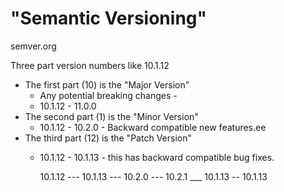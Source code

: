 # "Semantic Versioning"

semver.org

Three part version numbers like 10.1.12

- The first part (10) is the "Major Version"
  - Any potential breaking changes -
  - 10.1.12 - 11.0.0
- The second part (1) is the "Minor Version"
  - 10.1.12 - 10.2.0 - Backward compatible new features.ee
- The third part (12) is the "Patch Version"
  - 10.1.12 - 10.1.13 - this has backward compatible bug fixes.

    10.1.12 --- 10.1.13 --- 10.2.0 --- 10.2.1
    \_\_\_ 10.1.13 -- 10.1.13
